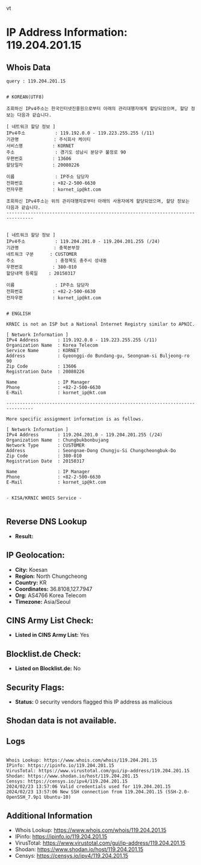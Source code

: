 vt
# IP Address Information: 119.204.201.15

## Whois Data
```
query : 119.204.201.15


# KOREAN(UTF8)

조회하신 IPv4주소는 한국인터넷진흥원으로부터 아래의 관리대행자에게 할당되었으며, 할당 정보는 다음과 같습니다.

[ 네트워크 할당 정보 ]
IPv4주소           : 119.192.0.0 - 119.223.255.255 (/11)
기관명             : 주식회사 케이티
서비스명           : KORNET
주소               : 경기도 성남시 분당구 불정로 90
우편번호           : 13606
할당일자           : 20080226

이름               : IP주소 담당자
전화번호           : +82-2-500-6630
전자우편           : kornet_ip@kt.com

조회하신 IPv4주소는 위의 관리대행자로부터 아래의 사용자에게 할당되었으며, 할당 정보는 다음과 같습니다.
--------------------------------------------------------------------------------


[ 네트워크 할당 정보 ]
IPv4주소           : 119.204.201.0 - 119.204.201.255 (/24)
기관명             : 충북본부장
네트워크 구분      : CUSTOMER
주소               : 충청북도 충주시 성내동
우편번호           : 380-010
할당내역 등록일    : 20150317

이름               : IP주소 담당자
전화번호           : +82-2-500-6630
전자우편           : kornet_ip@kt.com


# ENGLISH

KRNIC is not an ISP but a National Internet Registry similar to APNIC.

[ Network Information ]
IPv4 Address       : 119.192.0.0 - 119.223.255.255 (/11)
Organization Name  : Korea Telecom
Service Name       : KORNET
Address            : Gyeonggi-do Bundang-gu, Seongnam-si Buljeong-ro 90
Zip Code           : 13606
Registration Date  : 20080226

Name               : IP Manager
Phone              : +82-2-500-6630
E-Mail             : kornet_ip@kt.com

--------------------------------------------------------------------------------

More specific assignment information is as follows.

[ Network Information ]
IPv4 Address       : 119.204.201.0 - 119.204.201.255 (/24)
Organization Name  : Chungbukbonbujang
Network Type       : CUSTOMER
Address            : Seongnae-Dong Chungju-Si Chungcheongbuk-Do
Zip Code           : 380-010
Registration Date  : 20150317

Name               : IP Manager
Phone              : +82-2-500-6630
E-Mail             : kornet_ip@kt.com


- KISA/KRNIC WHOIS Service -


```
## Reverse DNS Lookup
- **Result:** 

## IP Geolocation:
- **City:** Koesan
- **Region:** North Chungcheong
- **Country:** KR
- **Coordinates:** 36.8108,127.7947
- **Org:** AS4766 Korea Telecom
- **Timezone:** Asia/Seoul

## CINS Army List Check:
- **Listed in CINS Army List:** 
Yes

## Blocklist.de Check:
- **Listed on Blocklist.de:** 
No

## Security Flags:
- **Status:** 0 security vendors flagged this IP address as malicious

## Shodan data is not available.

## Logs
```

Whois Lookup: https://www.whois.com/whois/119.204.201.15
IPinfo: https://ipinfo.io/119.204.201.15
VirusTotal: https://www.virustotal.com/gui/ip-address/119.204.201.15
Shodan: https://www.shodan.io/host/119.204.201.15
Censys: https://censys.io/ipv4/119.204.201.15
2024/02/23 13:57:06 Valid credentials used for 119.204.201.15
2024/02/23 13:57:06 New SSH connection from 119.204.201.15 (SSH-2.0-OpenSSH_7.9p1 Ubuntu-10)

```
## Additional Information
- Whois Lookup: https://www.whois.com/whois/119.204.201.15
- IPinfo: https://ipinfo.io/119.204.201.15
- VirusTotal: https://www.virustotal.com/gui/ip-address/119.204.201.15
- Shodan: https://www.shodan.io/host/119.204.201.15
- Censys: https://censys.io/ipv4/119.204.201.15

